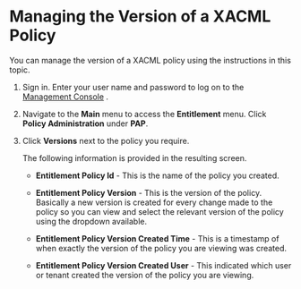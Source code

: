 # Managing the Version of a XACML Policy

You can manage the version of a XACML policy using the instructions in
this topic.

1.  Sign in. Enter your user name and password to log on to the
    [Management Console](../../setup/getting-started-with-the-management-console)
    .
2.  Navigate to the **Main** menu to access the **Entitlement** menu.
    Click **Policy Administration** under **PAP**.
3.  Click **Versions** next to the policy you require.  

    The following information is provided in the resulting screen.
    -   **Entitlement Policy Id** - This is the name of the policy you
        created.

    -   **Entitlement Policy Version** - This is the version of the
        policy. Basically a new version is created for every change made
        to the policy so you can view and select the relevant version of
        the policy using the dropdown available.

    -   **Entitlement Policy Version Created Time** - This is a
        timestamp of when exactly the version of the policy you are
        viewing was created.

    -   **Entitlement Policy Version Created User** - This indicated
        which user or tenant created the version of the policy you are
        viewing.
